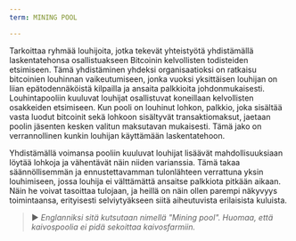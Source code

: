 ```yaml
---
term: MINING POOL

---
```

Tarkoittaa ryhmää louhijoita, jotka tekevät yhteistyötä yhdistämällä laskentatehonsa osallistuakseen Bitcoinin kelvollisten todisteiden etsimiseen. Tämä yhdistäminen yhdeksi organisaatioksi on ratkaisu bitcoinien louhinnan vaikeutumiseen, jonka vuoksi yksittäisen louhijan on liian epätodennäköistä kilpailla ja ansaita palkkioita johdonmukaisesti. Louhintapooliin kuuluvat louhijat osallistuvat koneillaan kelvollisten osakkeiden etsimiseen. Kun pooli on louhinut lohkon, palkkio, joka sisältää vasta luodut bitcoinit sekä lohkoon sisältyvät transaktiomaksut, jaetaan poolin jäsenten kesken valitun maksutavan mukaisesti. Tämä jako on verrannollinen kunkin louhijan käyttämään laskentatehoon.

Yhdistämällä voimansa pooliin kuuluvat louhijat lisäävät mahdollisuuksiaan löytää lohkoja ja vähentävät näin niiden varianssia. Tämä takaa säännöllisemmän ja ennustettavamman tulonlähteen verrattuna yksin louhimiseen, jossa louhija ei välttämättä ansaitse palkkiota pitkään aikaan. Näin he voivat tasoittaa tulojaan, ja heillä on näin ollen parempi näkyvyys toimintaansa, erityisesti selviytyäkseen siitä aiheutuvista erilaisista kuluista.

> ► *Englanniksi sitä kutsutaan nimellä "Mining pool". Huomaa, että kaivospoolia ei pidä sekoittaa kaivosfarmiin.*